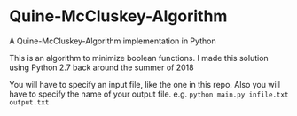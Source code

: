 # Quine-McCluskey-Algorithm
A Quine-McCluskey-Algorithm implementation in Python

This is an algorithm to minimize boolean functions.
I made this solution using Python 2.7 back around the summer of 2018

You will have to specify an input file, like the one in this repo. Also you will have to specify the name of your output file.
e.g. `python main.py infile.txt output.txt`
